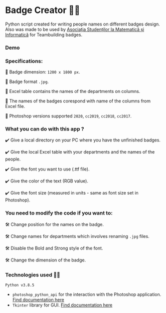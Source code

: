 # Badge Creator :mage_man:
Python script created for writing people names on different badges design. Also was made to be used by [Asociația Studenților la Matematică și Informatică](https://www.asmi.ro/) for Teambuilding badges.

### Demo

### Specifications:
:diamond_shape_with_a_dot_inside: Badge dimension: ```1200 x 1800 px```.

:diamond_shape_with_a_dot_inside: Badge format ```.jpg```.

:diamond_shape_with_a_dot_inside: Excel table contains the names of the departments on columns.

:diamond_shape_with_a_dot_inside: The names of the badges corespond with name of the columns from Excel file.

:diamond_shape_with_a_dot_inside: Photoshop versions supported ```2020```, ```cc2019```, ```cc2018```, ```cc2017```.

### What you can do with this app ?
:heavy_check_mark: Give a local directory on your PC where you have the unfinished badges.

:heavy_check_mark: Give the local Excel table with your departments and the names of the people.

:heavy_check_mark: Give the font you want to use (.ttf file).

:heavy_check_mark: Give the color of the text (RGB value).

:heavy_check_mark: Give the font size (measured in units - same as font size set in Photoshop).

### You need to modify the code if you want to:
:hammer_and_wrench: Change position for the names on the badge. 

:hammer_and_wrench: Change names for departments which involves renaming ```.jpg``` files.

:hammer_and_wrench: Disable the Bold and Strong style of the font.  

:hammer_and_wrench: Change the dimension of the badge.

### Technologies used :woman_technologist:

 ```Python v3.8.5```
 
- ```photoshop_python_api``` for the interaction with the Photoshop application. [Find documentation here](https://photoshop-python-api.readthedocs.io/en/master/)
- ```Tkinter``` library for GUI. [Find documentation here](https://docs.python.org/3/library/tk.html)
